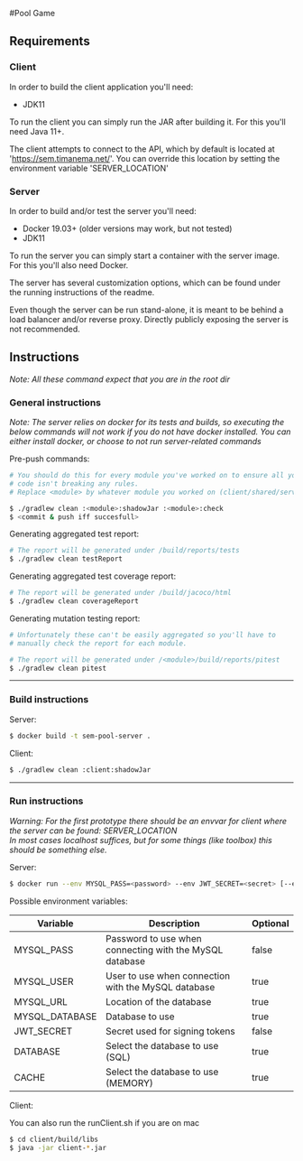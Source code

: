 #Pool Game
## Requirements
### Client
In order to build the client application you'll need:  

* JDK11  

To run the client you can simply run the JAR after building it. For this you'll need Java 11+.  

The client attempts to connect to the API, which by default is located at 'https://sem.timanema.net/'.
You can override this location by setting the environment variable 'SERVER\_LOCATION'

### Server
In order to build and/or test the server you'll need:

* Docker 19.03+ (older versions may work, but not tested)
* JDK11

To run the server you can simply start a container with the server image. For this you'll also need Docker.

The server has several customization options, which can be found under the running instructions of the readme.

Even though the server can be run stand-alone, it is meant to be behind a load balancer and/or reverse proxy.
Directly publicly exposing the server is not recommended.

## Instructions
*Note: All these command expect that you are in the root dir*
### General instructions
*Note: The server relies on docker for its tests and builds,
so executing the below commands will not work if you do not have docker installed.
You can either install docker, or choose to not run server-related commands*  


Pre-push commands:
```bash
# You should do this for every module you've worked on to ensure all your
# code isn't breaking any rules.
# Replace <module> by whatever module you worked on (client/shared/server)

$ ./gradlew clean :<module>:shadowJar :<module>:check
$ <commit & push iff succesfull>
```

Generating aggregated test report:
```bash
# The report will be generated under /build/reports/tests
$ ./gradlew clean testReport
```

Generating aggregated test coverage report:
```bash
# The report will be generated under /build/jacoco/html
$ ./gradlew clean coverageReport
```

Generating mutation testing report:
```bash
# Unfortunately these can't be easily aggregated so you'll have to
# manually check the report for each module.  

# The report will be generated under /<module>/build/reports/pitest
$ ./gradlew clean pitest
```

---

### Build instructions
Server:
```bash
$ docker build -t sem-pool-server .
```


Client:
```bash
$ ./gradlew clean :client:shadowJar
```

---

### Run instructions
*Warning: For the first prototype there should be an envvar for client where the server can be found: SERVER\_LOCATION  
In most cases localhost suffices, but for some things (like toolbox) this should be something else.*  

Server:
```bash
$ docker run --env MYSQL_PASS=<password> --env JWT_SECRET=<secret> [--env VAR=val] -p 8080:8080 sem-pool-server
```

Possible environment variables:  

| Variable | Description | Optional |  
| --- | --- |  --- |   
| MYSQL\_PASS | Password to use when connecting with the MySQL database |  false |  
| MYSQL\_USER | User to use when connection with the MySQL database | true |  
| MYSQL\_URL | Location of the database | true |  
| MYSQL\_DATABASE | Database to use | true |  
| JWT\_SECRET | Secret used for signing tokens | false |  
| DATABASE | Select the database to use (SQL) | true
| CACHE | Select the database to use (MEMORY) | true

Client:

You can also run the runClient.sh if you are on mac
```bash
$ cd client/build/libs
$ java -jar client-*.jar
```
